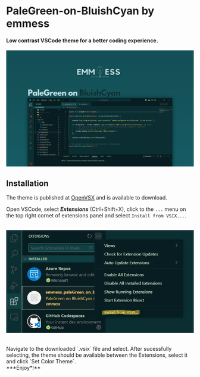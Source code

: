 # PaleGreen-on-BluishCyan by emmess

#### Low contrast VSCode theme for a better coding experience.

<p align="center">
  <img src="assets/banner2.webp" alt="screenshot of the theme"/>
</p>

## Installation 
The theme is published at [OpenVSX](https://open-vsx.org/extension/emmess/emmess-palegreen-on-bluishcyan) and is available to download.

Open VSCode, select ***Extensions*** (Ctrl+Shift+X), click to the `...` menu on the top right cornet of extensions panel and select `Install from VSIX...`. <br><br>

<p align="center">
  <img src="assets/install.webp" alt="install"/>
</p>
<br>
Navigate to the downloaded `.vsix` file and select. After sucessfully selecting, the theme should be available between the Extensions, select it and click `Set Color Theme`. <br>
***Enjoy*!** 